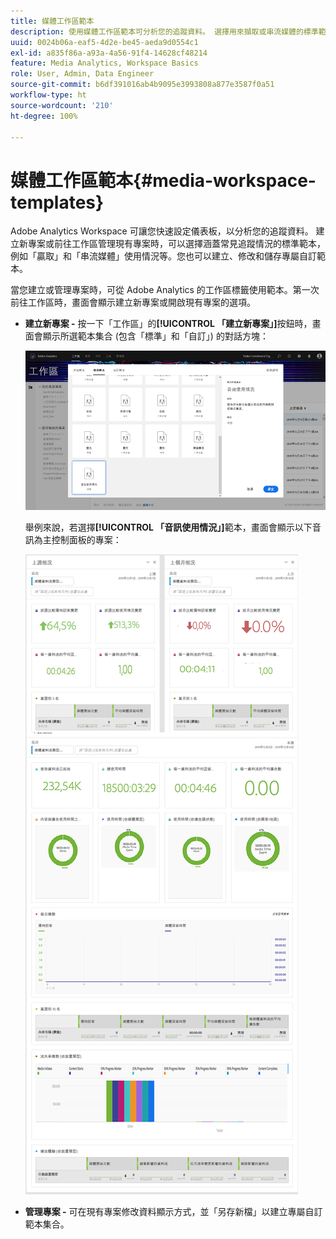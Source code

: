 ```yaml
---
title: 媒體工作區範本
description: 使用媒體工作區範本可分析您的追蹤資料。 選擇用來擷取或串流媒體的標準範本，或建立您的自訂範本。
uuid: 0024b06a-eaf5-4d2e-be45-aeda9d0554c1
exl-id: a835f86a-a93a-4a56-91f4-14628cf48214
feature: Media Analytics, Workspace Basics
role: User, Admin, Data Engineer
source-git-commit: b6df391016ab4b9095e3993808a877e3587f0a51
workflow-type: ht
source-wordcount: '210'
ht-degree: 100%

---
```


# 媒體工作區範本{#media-workspace-templates}

Adobe Analytics Workspace 可讓您快速設定儀表板，以分析您的追蹤資料。 建立新專案或前往工作區管理現有專案時，可以選擇涵蓋常見追蹤情況的標準範本，例如「贏取」和「串流媒體」使用情況等。您也可以建立、修改和儲存專屬自訂範本。

當您建立或管理專案時，可從 Adobe Analytics 的工作區標籤使用範本。第一次前往工作區時，畫面會顯示建立新專案或開啟現有專案的選項。

* **建立新專案 -** 按一下「工作區」的&#x200B;**[!UICONTROL 「建立新專案」]**&#x200B;按鈕時，畫面會顯示所選範本集合 (包含「標準」和「自訂」) 的對話方塊：

   ![](assets/all-templates-audio.png)

   舉例來說，若選擇&#x200B;**[!UICONTROL 「音訊使用情況」]**&#x200B;範本，畫面會顯示以下音訊為主控制面板的專案：

   ![](assets/aa-workspace.png)

* **管理專案 -** 可在現有專案修改資料顯示方式，並「另存新檔」以建立專屬自訂範本集合。
